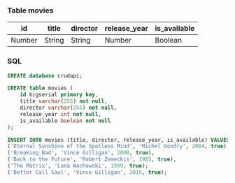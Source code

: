 ### Table movies
| id | title    | director | release_year | is_available |
|----------|----------|----------|--------------|--------------|
| Number   | String   | String   | Number       | Boolean      |

### SQL

```sql
CREATE database crudapi;
```

```sql
CREATE table movies (
    id bigserial primary key,
    title varchar(255) not null,
    director varchar(255) not null,
    release_year int not null,
    is_available boolean not null
);
```

```sql
INSERT INTO movies (title, director, release_year, is_available) VALUES 
('Eternal Sunshine of the Spotless Mind', 'Michel Gondry', 2004, true),
('Breaking Bad', 'Vince Gilligan', 2008, true),
('Back to the Future', 'Robert Zemeckis', 1985, true),
('The Matrix', 'Lana Wachowski', 1999, true);
('Better Call Saul', 'Vince Gilligan', 2015, true);
```
